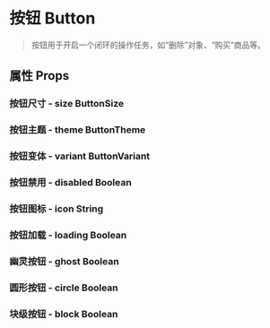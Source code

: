 <!--
 * @Author: Quarter
 * @Date: 2021-12-29 08:45:57
 * @LastEditTime: 2022-02-15 12:40:33
 * @LastEditors: Quarter
 * @Description: 按钮组件文档
 * @FilePath: /t-ui-kit/documents/docs/Button/README.md
-->
<script setup>
import { /* defineComponent */ ComponentDemo } from "documents/components";
</script>

# 按钮 Button

> 按钮用于开启一个闭环的操作任务，如“删除”对象、“购买”商品等。

## 属性 Props

### 按钮尺寸 - size <t-tag theme="primary" variant="light">ButtonSize</t-tag>

<component-demo url="/documents/docs/Button/SizeDemo.vue"></component-demo>

### 按钮主题 - theme <t-tag theme="primary" variant="light">ButtonTheme</t-tag>

<component-demo url="/documents/docs/Button/ThemeDemo.vue"></component-demo>

### 按钮变体 - variant <t-tag theme="primary" variant="light">ButtonVariant</t-tag>

<component-demo url="/documents/docs/Button/VariantDemo.vue"></component-demo>

### 按钮禁用 - disabled <t-tag theme="primary" variant="light">Boolean</t-tag>

<component-demo url="/documents/docs/Button/DisabledDemo.vue"></component-demo>

### 按钮图标 - icon <t-tag theme="primary" variant="light">String</t-tag>

<component-demo url="/documents/docs/Button/IconDemo.vue"></component-demo>

### 按钮加载 - loading <t-tag theme="primary" variant="light">Boolean</t-tag>

<component-demo url="/documents/docs/Button/LoadingDemo.vue"></component-demo>

### 幽灵按钮 - ghost <t-tag theme="primary" variant="light">Boolean</t-tag>

<component-demo url="/documents/docs/Button/GhostDemo.vue"></component-demo>

### 圆形按钮 - circle <t-tag theme="primary" variant="light">Boolean</t-tag>

<component-demo url="/documents/docs/Button/CircleDemo.vue"></component-demo>

### 块级按钮 - block <t-tag theme="primary" variant="light">Boolean</t-tag>

<component-demo url="/documents/docs/Button/BlockDemo.vue"></component-demo>